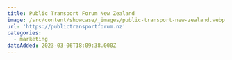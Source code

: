 ```yaml
---
title: Public Transport Forum New Zealand
image: /src/content/showcase/_images/public-transport-new-zealand.webp
url: 'https://publictransportforum.nz'
categories:
  - marketing
dateAdded: 2023-03-06T18:09:38.000Z
---
```


